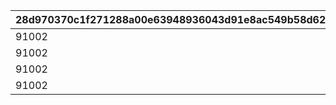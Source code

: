 |28d970370c1f271288a00e63948936043d91e8ac549b58d62da0ff78bf08056b|23939ae4b81faa82edf1d4c2645c36aec9654292cba595dc945833fb1eae8a3d|b83f38cdde94035d4bca88ccb001fdb3c8c42d633b10dd11227e62176518625f|0da24b8060a905cd28f76c3517cff8531d611aae58bd3cc254988a9f537b1632|b4dffa0eb08f27da3d3ba14df14f339354b7d9eeaa4bd29944fd1b8492b94802|ad389944ec5d022a1cbf2b94203246bc8d9f81573c0d10d0f71d42fbcee929a3|d8ffc33fdb956b5bc00a2d5f42f4ab34da268ff6c11092aea6dc27f901b605aa|1be012c5f3ae624195016780d3dc689a5d13f9285a396de184a111ea248f2799|dac7415dfd6235a2a9e33292152812bd32f0a5d4fbbd1436e79b01a286b19429|6347bb72c1f83fa11017ea50221873d6e8bc3666dd8937f0451c694eedf74773|2a2de560a92d852c8fd8dbfab6c91dcbc4feaee8ba28f8da09fc7bfafee845e0|73a7e00f691dc5d694da584a07f5349f001372129dfba854cb747a8afc7f6202|7c1614fbe985a6665a079df9f075cbcc21a52d02ad8a3081babe8f13fedc3c87|74dbc4c735d8604eabc297e763129caee70f402c03de3abb844367aa62037470|603cf66ac45c4d2a07733866a92ad80a7a235ca7f1724595ba201452bf28261d|9a7679d7058e56e201f77dfabc431dfb5ad5bd748ece55123fd7bca742120843|
| --- | --- | --- | --- | --- | --- | --- | --- | --- | --- | --- | --- | --- | --- | --- | --- |
|91002|8|20|2|12|2|0|25|2500000|0|1500|0|23001|94002|20003|1001|
|91002|8|20|2|12|2|0|25|2500000|0|1500|0|23001|94002|20003|1002|
|91002|8|20|2|12|2|0|25|2500000|0|1500|0|23001|94002|20003|1003|
|91002|8|20|2|12|2|0|25|2500000|0|1500|0|23001|94002|20003|1004|